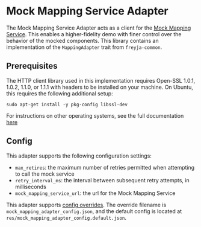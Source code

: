 # Mock Mapping Service Adapter

The Mock Mapping Service Adapter acts as a client for the [Mock Mapping Service](../../../mocks/mock_mapping_service/README.md). This enables a higher-fidelity demo with finer control over the behavior of the mocked components. This library contains an implementation of the `MappingAdapter` trait from `freyja-common`.

## Prerequisites

The HTTP client library used in this implementation requires Open-SSL 1.0.1, 1.0.2, 1.1.0, or 1.1.1 with headers to be installed on your machine. On Ubuntu, this requires the following additional setup:

```shell
sudo apt-get install -y pkg-config libssl-dev
```

For instructions on other operating systems, see the full documentation [here](https://docs.rs/openssl/latest/openssl/#automatic)

## Config

This adapter supports the following configuration settings:

- `max_retires`: the maximum number of retries permitted when attempting to call the mock service
- `retry_interval_ms`: the interval between subsequent retry attempts, in milliseconds
- `mock_mapping_service_url`: the url for the Mock Mapping Service

This adapter supports [config overrides](../../docs/config-overrides.md). The override filename is `mock_mapping_adapter_config.json`, and the default config is located at `res/mock_mapping_adapter_config.default.json`.
